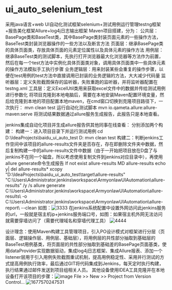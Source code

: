 # ui_auto_selenium_test
采用java语言+web UI自动化测试框架selenium+测试用例运行管理testng框架+报告美化框架Allure+log4j日志输出框架
Maven项目搭建，分为：
公共层：BasePage类和BaseTest类，其中BasePage类封装页面元素的一些操作方法，BaseTest类封装浏览器操作的一些方法以及断言方法
页面层：继承BasePage类的具体页面类，存放具体页面的元素定位属性以及具体元素的操作方法
用例层：继承BaseTest类的测试脚本，先执行打开浏览器最大化浏览器等方法作为前置，然后在每一个test方法中实例化具体页面类对象，调用具体页面类中一些具体元素的操作方法模拟手工执行步骤
业务逻辑层：用来封装某些会重复的操作步骤，以便在test用例的test方法中直接调用已封装的业务逻辑的方法，大大减少代码量
监听器层：定义失败截图保存的监听器，失败重跑的监听器，并将监听器配置在testng.xml
工具层：定义ExcelUtil类用来获取excel文件中的数据并传给测试用例进行参数化
将项目克隆到本地电脑后，需要在本地安装Maven配置环境变量，然后给克隆到本地的项目配置本地maven，在cmd窗口切换到克隆项目路径下，一次执行：
mvn clean test  运行自动化测试脚本
mvn io.qameta.allure:allure-maven:serve   将测试结果数据通过allure服务生成报告，此报告只是本地查看。

jenkins集成自动化项目并生成allure报告供其他同事在线查看：
分别添加两个构建：
构建一：进入项目目录下并运行测试用例
cd D:\IdeaProjects\baidu_ui_auto_test
D:
mvn clean test
构建二：判断jenkins工作空间中该项目的allure-results文件夹是否存在，存在即删除文件夹中数据，然后复制构建一中的allure-results文件中数据（由于一开始把项目放在D盘了与jenkins不在同一个磁盘，所以考虑使用复制文件到jenkins对应目录中），再使用allure generate命令生成报告
If not exist allure-results MD allure-results
echo y| del allure-results\*
xcopy "D:\IdeaProjects\baidu_ui_auto_test\target\allure-results" "C:\Users\Administrator\.jenkins\workspace\ArmyonlawUIAutomation\allure-results" /y /s
allure generate C:\Users\Administrator\.jenkins\workspace\ArmyonlawUIAutomation\allure-results\ -o C:\Users\Administrator\.jenkins\workspace\ArmyonlawUIAutomation\allure-report\ --clean
如图：![3333](https://user-images.githubusercontent.com/42194910/222091514-8d6630eb-08c2-4ca3-b813-56bcdaa61c02.png)
在jenkins系统配置中设置外网访问此jenkins服务的url，一般就是宿主机ip+jenkins服务端口号，如图：如果宿主机外网无法访问就需要穿墙访问了（需要代理域名和穿墙代理工具）
![4444](https://user-images.githubusercontent.com/42194910/222091095-298a2d5a-10e2-4e72-bd9f-1550050dbaa4.png)

设计理念：使用Maven构建工具管理项目，引入PO设计模式对框架进行分层（页面层、逻辑操作层、用例层、基础层），将用例层的共性部分抽取到基础层的BaseTest用例基类，将页面层的共性部分抽取到基础差的BasePage页面基类，使用dataProvider实现数据驱动，集成log4j日志框架、集成Allure报表、添加一个listener层用于引入用例失败截图重试机制，提高用例稳定性、采用并行测试的方式提高用例执行效率，最后通过GIT将代码集成到Jenkins，每天定时执行构建，执行结果通过邮件发送到项目组相关人员。
其他设备使用IDEA工具克隆并在本地设备打开该项目的步骤：![image](https://user-images.githubusercontent.com/42194910/221786326-1d00afa3-e549-4a7a-bc0e-1e2c9e6535ea.png)
File >> New >> Project from Version Control...
![1677570247531](https://user-images.githubusercontent.com/42194910/221786827-1007f0c1-d5da-4514-8a42-60385929eea3.png)

